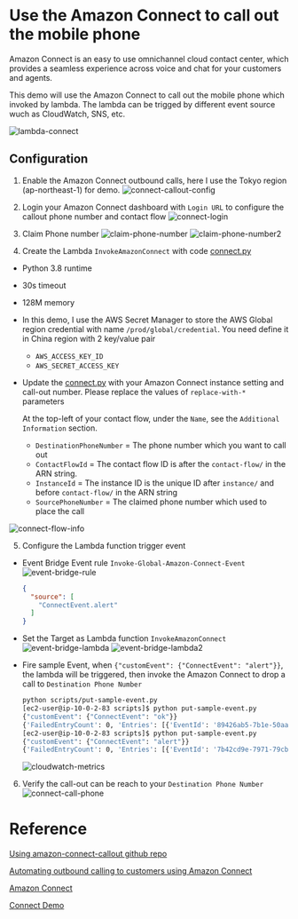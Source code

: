 # Use the Amazon Connect to call out the mobile phone

Amazon Connect is an easy to use omnichannel cloud contact center, which provides a seamless experience across voice and chat for your customers and agents. 

This demo will use the Amazon Connect to call out the mobile phone which invoked by lambda. The lambda can be trigged by different event source wuch as CloudWatch, SNS, etc.

![lambda-connect](media/lambda-connect.png)

## Configuration
1. Enable the Amazon Connect outbound calls, here I use the Tokyo region (ap-northeast-1) for demo.
![connect-callout-config](media/connect-callout-config.png)

2. Login your Amazon Connect dashboard with `Login URL` to configure the callout phone number and contact flow
![connect-login](media/connect-login.png)

3. Claim Phone number
![claim-phone-number](media/claim-phone-number.png)
![claim-phone-number2](media/claim-phone-number2.png)

4. Create the Lambda `InvokeAmazonConnect` with code [connect.py](scripts/connect.py)
- Python 3.8 runtime
- 30s timeout
- 128M memory
- In this demo, I use the AWS Secret Manager to store the AWS Global region credential with name `/prod/global/credential`. You need define it in China region with 2 key/value pair
  - `AWS_ACCESS_KEY_ID`
  - `AWS_SECRET_ACCESS_KEY`
- Update the [connect.py](scripts/connect.py) with your Amazon Connect instance setting and call-out number. Please replace the values of `replace-with-*` parameters

  At the top-left of your contact flow, under the `Name`, see the `Additional Information` section. 

  - `DestinationPhoneNumber` = The phone number which you want to call out
  - `ContactFlowId` = The contact flow ID is after the `contact-flow/` in the ARN string.
  - `InstanceId` = The instance ID is the unique ID after `instance/` and before `contact-flow/` in the ARN string
  - `SourcePhoneNumber` = The claimed phone number which used to place the call

![connect-flow-info](media/connect-flow-info.png)

5. Configure the Lambda function trigger event
- Event Bridge Event rule `Invoke-Global-Amazon-Connect-Event`
![event-bridge-rule](event-bridge-rule.png)
  ```json
  {
    "source": [
      "ConnectEvent.alert"
    ]
  }
  ```
- Set the Target as Lambda function `InvokeAmazonConnect`
![event-bridge-lambda](media/event-bridge-lambda.png)
![event-bridge-lambda2](media/event-bridge-lambda2.png)

- Fire sample Event, when `{"customEvent": {"ConnectEvent": "alert"}}`, the lambda will be triggered, then invoke the Amazon Connect to drop a call to `Destination Phone Number`
  ```bash
  python scripts/put-sample-event.py
  [ec2-user@ip-10-0-2-83 scripts]$ python put-sample-event.py 
  {"customEvent": {"ConnectEvent": "ok"}}
  {'FailedEntryCount': 0, 'Entries': [{'EventId': '89426ab5-7b1e-50aa-3628-8c7a3fce7df6'}], 'ResponseMetadata': {'RequestId': '34e3f738-56dd-4721-916b-796bcf0bd6fd', 'HTTPStatusCode': 200, 'HTTPHeaders': {'x-amzn-requestid': '34e3f738-56dd-4721-916b-796bcf0bd6fd', 'content-type': 'application/x-amz-json-1.1', 'content-length': '85', 'date': 'Mon, 21 Dec 2020 15:31:05 GMT'}, 'RetryAttempts': 0}}
  [ec2-user@ip-10-0-2-83 scripts]$ python put-sample-event.py 
  {"customEvent": {"ConnectEvent": "alert"}}
  {'FailedEntryCount': 0, 'Entries': [{'EventId': '7b42cd9e-7971-79cb-d29a-f09d7b4faacc'}], 'ResponseMetadata': {'RequestId': 'ec345be1-cae7-4d00-8bdd-d35109da74ae', 'HTTPStatusCode': 200, 'HTTPHeaders': {'x-amzn-requestid': 'ec345be1-cae7-4d00-8bdd-d35109da74ae', 'content-type': 'application/x-amz-json-1.1', 'content-length': '85', 'date': 'Mon, 21 Dec 2020 15:35:31 GMT'}, 'RetryAttempts': 0}}
  ```
  ![cloudwatch-metrics](media/cloudwatch-metrics.png)

6. Verify the call-out can be reach to your `Destination Phone Number`
![connect-call-phone](media/connect-call-phone.png)


# Reference
[Using amazon-connect-callout github repo](https://github.com/forhead/amazon-connect-callout)

[Automating outbound calling to customers using Amazon Connect](https://aws.amazon.com/blogs/contact-center/automating-outbound-calling-to-customers-using-amazon-connect/)

[Amazon Connect](https://aws.amazon.com/connect/)

[Connect Demo](https://www.connectdemo.com/?)